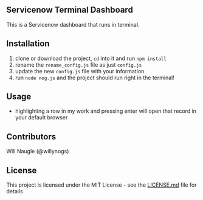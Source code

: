 ## Servicenow Terminal Dashboard

This is a Servicenow dashboard that runs in terminal.

## Installation

1. clone or download the project, `cd` into it and run `npm install`
2. rename the `rename_config.js` file as just `config.js`
2. update the new `config.js` file with your information
3. run `node nog.js` and the project should run right in the terminal!

## Usage

* highlighting a row in my work and pressing enter will open that record in your default browser

## Contributors

Will Naugle (@willynogs)

## License

This project is licensed under the MIT License - see the [LICENSE.md](LICENSE.md) file for details
